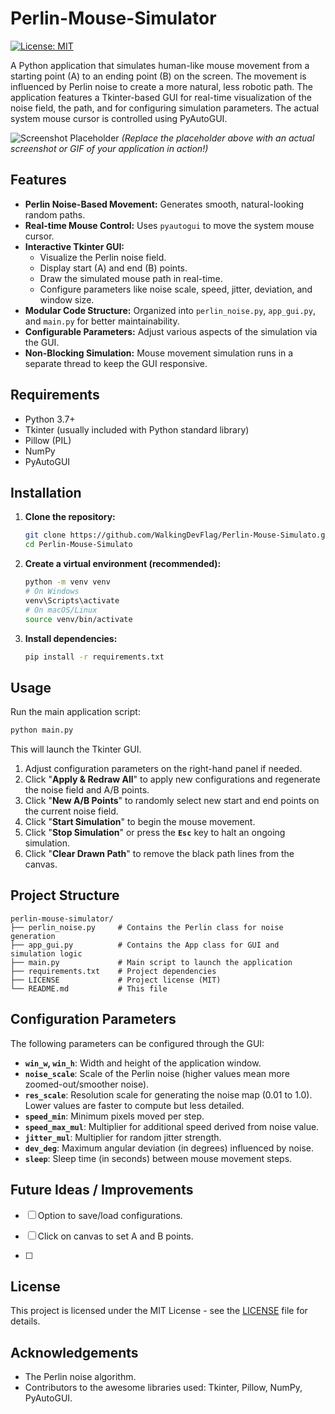 # Perlin-Mouse-Simulator


[![License: MIT](https://img.shields.io/badge/License-MIT-yellow.svg)](https://opensource.org/licenses/MIT)


A Python application that simulates human-like mouse movement from a starting point (A) to an ending point (B) on the screen. The movement is influenced by Perlin noise to create a more natural, less robotic path. The application features a Tkinter-based GUI for real-time visualization of the noise field, the path, and for configuring simulation parameters. The actual system mouse cursor is controlled using PyAutoGUI.

![Screenshot Placeholder](https://via.placeholder.com/700x400.png?text=Add+a+Screenshot+or+GIF+of+the+App+Here!)
*(Replace the placeholder above with an actual screenshot or GIF of your application in action!)*

## Features

*   **Perlin Noise-Based Movement:** Generates smooth, natural-looking random paths.
*   **Real-time Mouse Control:** Uses `pyautogui` to move the system mouse cursor.
*   **Interactive Tkinter GUI:**
    *   Visualize the Perlin noise field.
    *   Display start (A) and end (B) points.
    *   Draw the simulated mouse path in real-time.
    *   Configure parameters like noise scale, speed, jitter, deviation, and window size.
*   **Modular Code Structure:** Organized into `perlin_noise.py`, `app_gui.py`, and `main.py` for better maintainability.
*   **Configurable Parameters:** Adjust various aspects of the simulation via the GUI.
*   **Non-Blocking Simulation:** Mouse movement simulation runs in a separate thread to keep the GUI responsive.

## Requirements

*   Python 3.7+
*   Tkinter (usually included with Python standard library)
*   Pillow (PIL)
*   NumPy
*   PyAutoGUI

## Installation

1.  **Clone the repository:**
    ```bash
    git clone https://github.com/WalkingDevFlag/Perlin-Mouse-Simulato.git
    cd Perlin-Mouse-Simulato
    ```

2.  **Create a virtual environment (recommended):**
    ```bash
    python -m venv venv
    # On Windows
    venv\Scripts\activate
    # On macOS/Linux
    source venv/bin/activate
    ```

3.  **Install dependencies:**
    ```bash
    pip install -r requirements.txt
    ```

## Usage

Run the main application script:

```bash
python main.py
```

This will launch the Tkinter GUI.
1.  Adjust configuration parameters on the right-hand panel if needed.
2.  Click "**Apply & Redraw All**" to apply new configurations and regenerate the noise field and A/B points.
3.  Click "**New A/B Points**" to randomly select new start and end points on the current noise field.
4.  Click "**Start Simulation**" to begin the mouse movement.
5.  Click "**Stop Simulation**" or press the **`Esc`** key to halt an ongoing simulation.
6.  Click "**Clear Drawn Path**" to remove the black path lines from the canvas.

## Project Structure

```
perlin-mouse-simulator/
├── perlin_noise.py     # Contains the Perlin class for noise generation
├── app_gui.py          # Contains the App class for GUI and simulation logic
├── main.py             # Main script to launch the application
├── requirements.txt    # Project dependencies
├── LICENSE             # Project license (MIT)
└── README.md           # This file
```

## Configuration Parameters

The following parameters can be configured through the GUI:

*   **`win_w`, `win_h`**: Width and height of the application window.
*   **`noise_scale`**: Scale of the Perlin noise (higher values mean more zoomed-out/smoother noise).
*   **`res_scale`**: Resolution scale for generating the noise map (0.01 to 1.0). Lower values are faster to compute but less detailed.
*   **`speed_min`**: Minimum pixels moved per step.
*   **`speed_max_mul`**: Multiplier for additional speed derived from noise value.
*   **`jitter_mul`**: Multiplier for random jitter strength.
*   **`dev_deg`**: Maximum angular deviation (in degrees) influenced by noise.
*   **`sleep`**: Sleep time (in seconds) between mouse movement steps.

## Future Ideas / Improvements

*   [ ] Option to save/load configurations.
*   [ ] Click on canvas to set A and B points.

*   [ ] 
## License

This project is licensed under the MIT License - see the [LICENSE](LICENSE) file for details.

## Acknowledgements

*   The Perlin noise algorithm.
*   Contributors to the awesome libraries used: Tkinter, Pillow, NumPy, PyAutoGUI.
